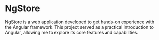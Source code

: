 # NgStore
NgStore is a web application developed to get hands-on experience with the Angular framework. This project served as a practical introduction to Angular, allowing me to explore its core features and capabilities.
